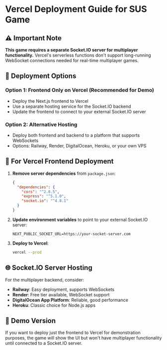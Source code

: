 # Vercel Deployment Guide for SUS Game

## ⚠️ Important Note

**This game requires a separate Socket.IO server for multiplayer functionality.** Vercel's serverless functions don't support long-running WebSocket connections needed for real-time multiplayer games.

## 🚀 Deployment Options

### Option 1: Frontend Only on Vercel (Recommended for Demo)
- Deploy the Next.js frontend to Vercel
- Use a separate hosting service for the Socket.IO backend
- Update the frontend to connect to your external Socket.IO server

### Option 2: Alternative Hosting
- Deploy both frontend and backend to a platform that supports WebSockets
- Options: Railway, Render, DigitalOcean, Heroku, or your own VPS

## 🔧 For Vercel Frontend Deployment

1. **Remove server dependencies** from `package.json`:
   ```json
   {
     "dependencies": {
       "cors": "^2.8.5",
       "express": "^5.1.0",
       "socket.io": "^4.8.1"
     }
   }
   ```

2. **Update environment variables** to point to your external Socket.IO server:
   ```env
   NEXT_PUBLIC_SOCKET_URL=https://your-socket-server.com
   ```

3. **Deploy to Vercel**:
   ```bash
   vercel --prod
   ```

## 🌐 Socket.IO Server Hosting

For the multiplayer backend, consider:
- **Railway**: Easy deployment, supports WebSockets
- **Render**: Free tier available, WebSocket support
- **DigitalOcean App Platform**: Reliable, good performance
- **Heroku**: Classic choice for Node.js apps

## 📱 Demo Version

If you want to deploy just the frontend to Vercel for demonstration purposes, the game will show the UI but won't have multiplayer functionality until connected to a Socket.IO server. 